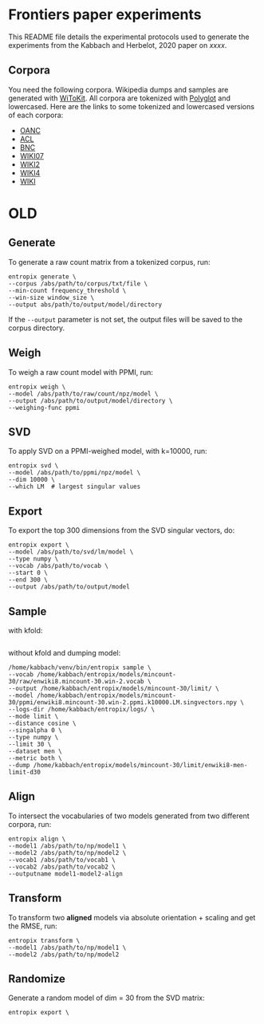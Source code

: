 # Frontiers paper experiments

This README file details the experimental protocols used to generate the experiments from the Kabbach and Herbelot, 2020 paper on *xxxx*.



## Corpora
You need the following corpora. Wikipedia dumps and samples are generated with [WiToKit](https://github.com/akb89/witokit). All corpora are tokenized with [Polyglot](https://github.com/aboSamoor/polyglot) and lowercased. Here are the links to some tokenized and lowercased versions of each corpora:
- [OANC]()
- [ACL]()
- [BNC]()
- [WIKI07]()
- [WIKI2]()
- [WIKI4]()
- [WIKI]()


# OLD

## Generate
To generate a raw count matrix from a tokenized corpus, run:
```
entropix generate \
--corpus /abs/path/to/corpus/txt/file \
--min-count frequency_threshold \
--win-size window_size \
--output abs/path/to/output/model/directory
```

If the `--output` parameter is not set, the output files will be saved to the corpus directory.

## Weigh
To weigh a raw count model with PPMI, run:
```
entropix weigh \
--model /abs/path/to/raw/count/npz/model \
--output /abs/path/to/output/model/directory \
--weighing-func ppmi
```

## SVD
To apply SVD on a PPMI-weighed model, with k=10000, run:
```
entropix svd \
--model /abs/path/to/ppmi/npz/model \
--dim 10000 \
--which LM  # largest singular values
```

## Export
To export the top 300 dimensions from the SVD singular vectors, do:
```
entropix export \
--model /abs/path/to/svd/lm/model \
--type numpy \
--vocab /abs/path/to/vocab \
--start 0 \
--end 300 \
--output /abs/path/to/output/model
```

## Sample
with kfold:
```

```

without kfold and dumping model:
```
/home/kabbach/venv/bin/entropix sample \
--vocab /home/kabbach/entropix/models/mincount-30/raw/enwiki8.mincount-30.win-2.vocab \
--output /home/kabbach/entropix/models/mincount-30/limit/ \
--model /home/kabbach/entropix/models/mincount-30/ppmi/enwiki8.mincount-30.win-2.ppmi.k10000.LM.singvectors.npy \
--logs-dir /home/kabbach/entropix/logs/ \
--mode limit \
--distance cosine \
--singalpha 0 \
--type numpy \
--limit 30 \
--dataset men \
--metric both \
--dump /home/kabbach/entropix/models/mincount-30/limit/enwiki8-men-limit-d30
```

## Align
To intersect the vocabularies of two models generated from two different corpora, run:
```
entropix align \
--model1 /abs/path/to/np/model1 \
--model2 /abs/path/to/np/model2 \
--vocab1 /abs/path/to/vocab1 \
--vocab2 /abs/path/to/vocab2 \
--outputname model1-model2-align
```

## Transform
To transform two **aligned** models via absolute orientation + scaling and get the RMSE, run:
```
entropix transform \
--model1 /abs/path/to/np/model1 \
--model2 /abs/path/to/np/model2
```

## Randomize
Generate a random model of dim = 30 from the SVD matrix:
```
entropix export \

```
